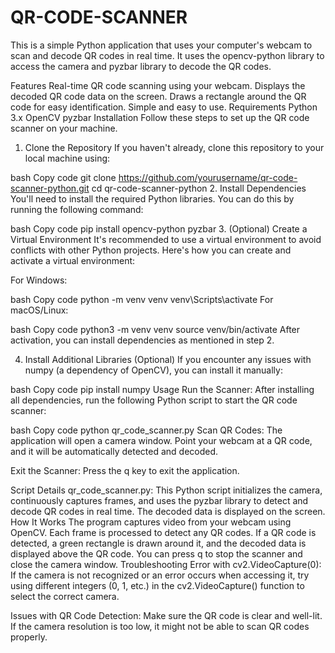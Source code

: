 # QR-CODE-SCANNER
This is a simple Python application that uses your computer's webcam to scan and decode QR codes in real time. It uses the opencv-python library to access the camera and pyzbar library to decode the QR codes.

Features
Real-time QR code scanning using your webcam.
Displays the decoded QR code data on the screen.
Draws a rectangle around the QR code for easy identification.
Simple and easy to use.
Requirements
Python 3.x
OpenCV
pyzbar
Installation
Follow these steps to set up the QR code scanner on your machine.

1. Clone the Repository
If you haven't already, clone this repository to your local machine using:

bash
Copy code
git clone https://github.com/yourusername/qr-code-scanner-python.git
cd qr-code-scanner-python
2. Install Dependencies
You'll need to install the required Python libraries. You can do this by running the following command:

bash
Copy code
pip install opencv-python pyzbar
3. (Optional) Create a Virtual Environment
It's recommended to use a virtual environment to avoid conflicts with other Python projects. Here's how you can create and activate a virtual environment:

For Windows:

bash
Copy code
python -m venv venv
venv\Scripts\activate
For macOS/Linux:

bash
Copy code
python3 -m venv venv
source venv/bin/activate
After activation, you can install dependencies as mentioned in step 2.

4. Install Additional Libraries (Optional)
If you encounter any issues with numpy (a dependency of OpenCV), you can install it manually:

bash
Copy code
pip install numpy
Usage
Run the Scanner: After installing all dependencies, run the following Python script to start the QR code scanner:

bash
Copy code
python qr_code_scanner.py
Scan QR Codes: The application will open a camera window. Point your webcam at a QR code, and it will be automatically detected and decoded.

Exit the Scanner: Press the q key to exit the application.

Script Details
qr_code_scanner.py: This Python script initializes the camera, continuously captures frames, and uses the pyzbar library to detect and decode QR codes in real time. The decoded data is displayed on the screen.
How It Works
The program captures video from your webcam using OpenCV.
Each frame is processed to detect any QR codes.
If a QR code is detected, a green rectangle is drawn around it, and the decoded data is displayed above the QR code.
You can press q to stop the scanner and close the camera window.
Troubleshooting
Error with cv2.VideoCapture(0): If the camera is not recognized or an error occurs when accessing it, try using different integers (0, 1, etc.) in the cv2.VideoCapture() function to select the correct camera.

Issues with QR Code Detection: Make sure the QR code is clear and well-lit. If the camera resolution is too low, it might not be able to scan QR codes properly.

